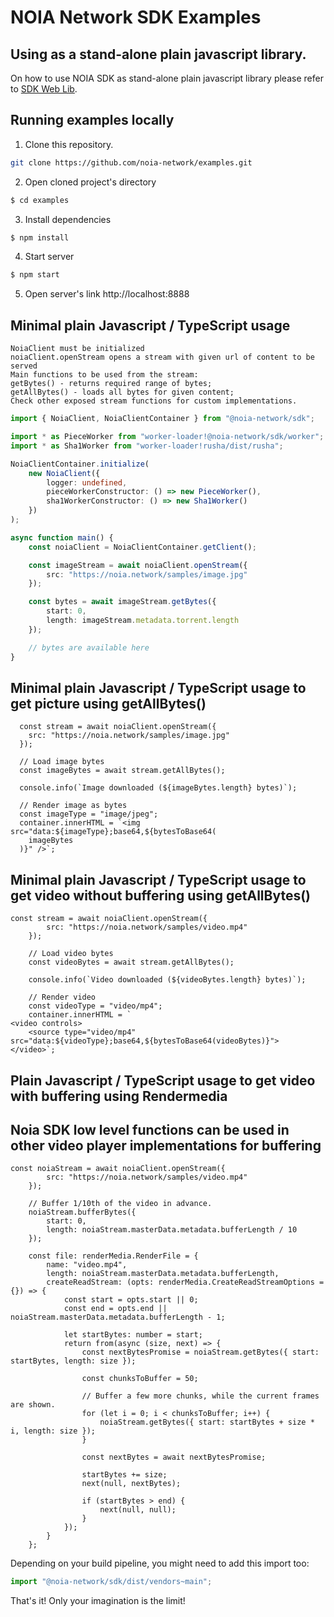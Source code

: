 # NOIA Network SDK Examples

## Using as a stand-alone plain javascript library.

On how to use NOIA SDK as stand-alone plain javascript library please refer to [SDK Web Lib](https://github.com/noia-network/sdk/tree/master/packages/sdk-web-lib).

## Running examples locally

1.  Clone this repository.

```sh
git clone https://github.com/noia-network/examples.git
```

2.  Open cloned project's directory

```sh
$ cd examples
```

3.  Install dependencies

```sh
$ npm install
```

4.  Start server

```sh
$ npm start
```

5.  Open server's link http://localhost:8888

## Minimal plain Javascript / TypeScript usage

```
NoiaClient must be initialized
noiaClient.openStream opens a stream with given url of content to be served
Main functions to be used from the stream:
getBytes() - returns required range of bytes;
getAllBytes() - loads all bytes for given content;
Check other exposed stream functions for custom implementations.
```

```ts
import { NoiaClient, NoiaClientContainer } from "@noia-network/sdk";

import * as PieceWorker from "worker-loader!@noia-network/sdk/worker";
import * as Sha1Worker from "worker-loader!rusha/dist/rusha";

NoiaClientContainer.initialize(
    new NoiaClient({
        logger: undefined,
        pieceWorkerConstructor: () => new PieceWorker(),
        sha1WorkerConstructor: () => new Sha1Worker()
    })
);

async function main() {
    const noiaClient = NoiaClientContainer.getClient();

    const imageStream = await noiaClient.openStream({
        src: "https://noia.network/samples/image.jpg"
    });

    const bytes = await imageStream.getBytes({
        start: 0,
        length: imageStream.metadata.torrent.length
    });

    // bytes are available here
}
```

## Minimal plain Javascript / TypeScript usage to get picture using getAllBytes()

```
  const stream = await noiaClient.openStream({
    src: "https://noia.network/samples/image.jpg"
  });

  // Load image bytes
  const imageBytes = await stream.getAllBytes();

  console.info(`Image downloaded (${imageBytes.length} bytes)`);

  // Render image as bytes
  const imageType = "image/jpeg";
  container.innerHTML = `<img src="data:${imageType};base64,${bytesToBase64(
    imageBytes
  )}" />`;
```

## Minimal plain Javascript / TypeScript usage to get video without buffering using getAllBytes()

```
const stream = await noiaClient.openStream({
        src: "https://noia.network/samples/video.mp4"
    });

    // Load video bytes
    const videoBytes = await stream.getAllBytes();

    console.info(`Video downloaded (${videoBytes.length} bytes)`);

    // Render video
    const videoType = "video/mp4";
    container.innerHTML = `
<video controls>
    <source type="video/mp4" src="data:${videoType};base64,${bytesToBase64(videoBytes)}">
</video>`;
```

## Plain Javascript / TypeScript usage to get video with buffering using Rendermedia

## Noia SDK low level functions can be used in other video player implementations for buffering

```
const noiaStream = await noiaClient.openStream({
        src: "https://noia.network/samples/video.mp4"
    });

    // Buffer 1/10th of the video in advance.
    noiaStream.bufferBytes({
        start: 0,
        length: noiaStream.masterData.metadata.bufferLength / 10
    });

    const file: renderMedia.RenderFile = {
        name: "video.mp4",
        length: noiaStream.masterData.metadata.bufferLength,
        createReadStream: (opts: renderMedia.CreateReadStreamOptions = {}) => {
            const start = opts.start || 0;
            const end = opts.end || noiaStream.masterData.metadata.bufferLength - 1;

            let startBytes: number = start;
            return from(async (size, next) => {
                const nextBytesPromise = noiaStream.getBytes({ start: startBytes, length: size });

                const chunksToBuffer = 50;

                // Buffer a few more chunks, while the current frames are shown.
                for (let i = 0; i < chunksToBuffer; i++) {
                    noiaStream.getBytes({ start: startBytes + size * i, length: size });
                }

                const nextBytes = await nextBytesPromise;

                startBytes += size;
                next(null, nextBytes);

                if (startBytes > end) {
                    next(null, null);
                }
            });
        }
    };
```

Depending on your build pipeline, you might need to add this import too:

```ts
import "@noia-network/sdk/dist/vendors~main";
```

That's it! Only your imagination is the limit!
